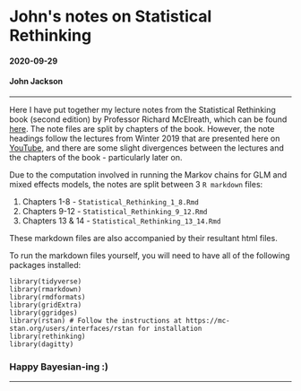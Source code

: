 # John's notes on Statistical Rethinking

#### 2020-09-29
#### John Jackson

---

Here I have put together my lecture notes from the Statistical Rethinking book (second edition) by Professor Richard McElreath, which can be found [here](https://xcelab.net/rm/statistical-rethinking/). The note files are split by chapters of the book. However, the note headings follow the lectures from Winter 2019 that are presented here on [YouTube](https://www.youtube.com/channel/UCNJK6_DZvcMqNSzQdEkzvzA), and there are some slight divergences between the lectures and the chapters of the book - particularly later on.

Due to the computation involved in running the Markov chains for GLM and mixed effects models, the notes are split between 3 `R markdown` files:

1. Chapters 1-8 - `Statistical_Rethinking_1_8.Rmd`
2. Chapters 9-12 - `Statistical_Rethinking_9_12.Rmd`
3. Chapters 13 & 14 - `Statistical_Rethinking_13_14.Rmd`

These markdown files are also accompanied by their resultant html files.

To run the markdown files yourself, you will need to have all of the following packages installed:

```
library(tidyverse)  
library(rmarkdown)
library(rmdformats)
library(gridExtra)
library(ggridges)
library(rstan) # Follow the instructions at https://mc-stan.org/users/interfaces/rstan for installation
library(rethinking)
library(dagitty)
```

### Happy Bayesian-ing :)

---



